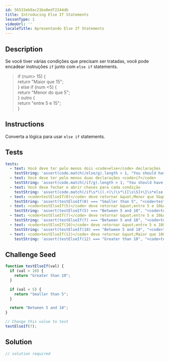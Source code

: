 ```yaml
---
id: 56533eb9ac21ba0edf2244db
title: Introducing Else If Statements
lessonType: 1
videoUrl: ''
localeTitle: Apresentando Else If Statements
---
```


## Description
<section id="description"> Se você tiver várias condições que precisam ser tratadas, você pode encadear instruções <code>if</code> junto com <code>else if</code> statements. <blockquote> if (num&gt; 15) { <br> return &quot;Maior que 15&quot;; <br> } else if (num &lt;5) { <br> return &quot;Menor do que 5&quot;; <br> } outro { <br> return &quot;entre 5 e 15&quot;; <br> } </blockquote></section>

## Instructions
<section id="instructions"> Converta a lógica para usar <code>else if</code> statements. </section>

## Tests
<section id='tests'>

```yml
tests:
  - text: Você deve ter pelo menos dois <code>else</code> declarações
    testString: 'assert(code.match(/else/g).length > 1, "You should have at least two <code>else</code> statements");'
  - text: Você deve ter pelo menos duas declarações <code>if</code>
    testString: 'assert(code.match(/if/g).length > 1, "You should have at least two <code>if</code> statements");'
  - text: Você deve fechar e abrir chaves para cada condição
    testString: 'assert(code.match(/if\s*\((.+)\)\s*\{[\s\S]+\}\s*else if\s*\((.+)\)\s*\{[\s\S]+\}\s*else\s*\{[\s\S]+\s*\}/), "You should have closing and opening curly braces for each condition in your if else statement");'
  - text: <code>testElseIf(0)</code> deve retornar &quot;Menor que 5&quot;
    testString: 'assert(testElseIf(0) === "Smaller than 5", "<code>testElseIf(0)</code> should return "Smaller than 5"");'
  - text: <code>testElseIf(5)</code> deve retornar &quot;entre 5 e 10&quot;
    testString: 'assert(testElseIf(5) === "Between 5 and 10", "<code>testElseIf(5)</code> should return "Between 5 and 10"");'
  - text: <code>testElseIf(7)</code> deve retornar &quot;entre 5 e 10&quot;
    testString: 'assert(testElseIf(7) === "Between 5 and 10", "<code>testElseIf(7)</code> should return "Between 5 and 10"");'
  - text: <code>testElseIf(10)</code> deve retornar &quot;entre 5 e 10&quot;
    testString: 'assert(testElseIf(10) === "Between 5 and 10", "<code>testElseIf(10)</code> should return "Between 5 and 10"");'
  - text: <code>testElseIf(12)</code> deve retornar &quot;Maior que 10&quot;
    testString: 'assert(testElseIf(12) === "Greater than 10", "<code>testElseIf(12)</code> should return "Greater than 10"");'

```

</section>

## Challenge Seed
<section id='challengeSeed'>

<div id='js-seed'>

```js
function testElseIf(val) {
  if (val > 10) {
    return "Greater than 10";
  }

  if (val < 5) {
    return "Smaller than 5";
  }

  return "Between 5 and 10";
}

// Change this value to test
testElseIf(7);

```

</div>



</section>

## Solution
<section id='solution'>

```js
// solution required
```
</section>
